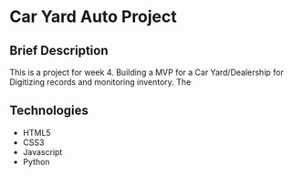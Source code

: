 # Car Yard Auto Project

## Brief Description

This is a project for week 4. Building a MVP for a Car Yard/Dealership for Digitizing records and monitoring inventory. The

## Technologies

* HTML5
* CSS3
* Javascript
* Python
